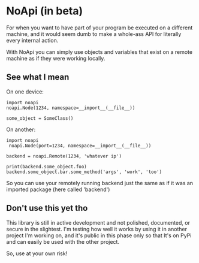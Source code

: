 NoApi (in beta)
===============

For when you want to have part of your program be executed on a different machine, and it would seem dumb to make a whole-ass API for literally every internal action.

With NoApi you can simply use objects and variables that exist on a remote machine as if they were working locally.


See what I mean
---------------

On one device:

    import noapi
    noapi.Node(1234, namespace=__import__(__file__))
    
    some_object = SomeClass()


On another:

    import noapi
     noapi.Node(port=1234, namespace=__import__(__file__))

    backend = noapi.Remote(1234, 'whatever ip')
    
    print(backend.some_object.foo)
    backend.some_object.bar.some_method('args', 'work', 'too')


So you can use your remotely running backend just the same as if it was an imported package (here called 'backend')


Don't use this yet tho
----------------------

This library is still in active development and not polished, documented, or secure in the slightest. I'm testing how well it works by using it in another project I'm working on, and it's public in this phase only so that It's on PyPi and can easily be used with the other project.

So, use at your own risk!
